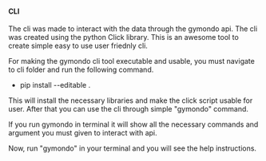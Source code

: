 #### CLI
The cli was made to interact with the data through the gymondo api. The cli was created using the python Click library. This is an awesome tool to create simple easy to use user friednly cli.

For making the gymondo cli tool executable and usable, you must navigate to cli folder and run the following command.

- pip install --editable .

This will install the necessary libraries and make the click script usable for user.
After that you can use the cli through simple "gymondo" command.

If you run gymondo in terminal it will show all the necessary commands and argument you must given to interact with api.

Now, run "gymondo" in your terminal and you will see the help instructions.